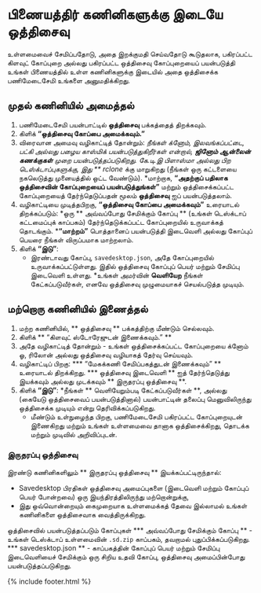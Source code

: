 # பிணையத்திர் கணினிகளுக்கு இடையே ஒத்திசைவு

உள்ளமைவைச் சேமிப்பதோடு, அதை இறக்குமதி செய்வதோடு கூடுதலாக, பகிரப்பட்ட கிளவுட் கோப்புறை அல்லது பகிரப்பட்ட ஒத்திசைவு கோப்புறையைப் பயன்படுத்தி உங்கள் பிணையத்தில் உள்ள கணினிகளுக்கு இடையில் அதை ஒத்திசைக்க பணிமேடைசேமி உங்களை அனுமதிக்கிறது.

## முதல் கணினியில் அமைத்தல்
1. பணிமேடைசேமி பயன்பாட்டில் **ஒத்திசைவு** பக்கத்தைத் திறக்கவும்.
2. கிளிக் **“ஒத்திசைவு கோப்பை அமைக்கவும்.”**
3. விரைவான அமைவு வழிகாட்டித் தோன்றும்:
   *நீங்கள் க்னோம், இலவங்கப்பட்டை, பட்கி அல்லது பழைய காஸ்மிக் பயன்படுத்துகிறீர்கள் என்றால், **ஜினோம் ஆன்லைன் கணக்குகள்** முறை பயன்படுத்தப்படுகிறது.
   *கே.டி.இ பிளாஸ்மா அல்லது பிற டெஸ்க்டாப்புகளுக்கு, இது ** rclone** க்கு மாறுகிறது (நீங்கள் ஒரு கட்டளையை நகலெடுத்து முனையத்தில் ஒட்ட வேண்டும்).
   *மாற்றாக, **“அதற்குப் பதிலாக ஒத்திசைவின் கோப்புறையைப் பயன்படுத்துங்கள்”** மற்றும் ஒத்திசைக்கப்பட்ட கோப்புறையைத் தேர்ந்தெடுப்பதன் மூலம் **ஒத்திசைவு** ஐப் பயன்படுத்தலாம்.
4. வழிகாட்டியை முடித்தபிறகு, **“ஒத்திசைவு கோப்பை அமைக்கவும்”** உரையாடல் திறக்கப்படும்:
   *ஒரு ** அவ்வப்போது சேமிக்கும் கோப்பு ** (உங்கள் டெஸ்க்டாப் கட்டமைப்புக் காப்பகம்) தேர்ந்தெடுக்கப்பட்ட கோப்புறையில் உருவாக்கத் தொடங்கும்.
***“மாற்றம்”** பொத்தானைப் பயன்படுத்தி இடைவெளி அல்லது கோப்புப் பெயரை நீங்கள் விருப்பமாக மாற்றலாம்.
5. கிளிக் **“இடு”**:
   * இரண்டாவது கோப்பு, `savedesktop.json`, அதே கோப்புறையில் உருவாக்கப்பட்டுள்ளது. இதில் ஒத்திசைவு கோப்புப் பெயர் மற்றும் சேமிப்பு இடைவெளி உள்ளது.
   *உங்கள் அமர்வின் **வெளியேற** நீங்கள் கேட்கப்படுவீர்கள், எனவே ஒத்திசைவு முழுமையாகச் செயல்படுத்த முடியும்.

## மற்றொரு கணினியில் இணைத்தல்
1. மற்ற கணினியில், ** ஒத்திசைவு ** பக்கத்திற்கு மீண்டும் செல்லவும்.
2. கிளிக் ** “கிளவுட் ஸ்டோரேஜுடன் இணைக்கவும்.” **
3. அதே வழிகாட்டித் தோன்றும் - உங்கள் ஒத்திசைக்கப்பட்ட கோப்புறையை க்னோம் ஓ, ரிலோன் அல்லது ஒத்திசைவு வழியாகத் தேர்வு செய்யவும்.
4. வழிகாட்டிப் பிறகு:
   *** “மேகக்கணி சேமிப்பகத்துடன் இணைக்கவும்” ** உரையாடல் திறக்கிறது.
   *** ஒத்திசைவு இடைவெளி ** ஐத் தேர்ந்தெடுத்து இயக்கவும் அல்லது முடக்கவும் ** இருதரப்பு ஒத்திசைவு **.
5. கிளிக் **“இடு”**:
   *நீங்கள் ** வெளியேறும்படி கேட்கப்படுவீர்கள் **, அல்லது (கையேடு ஒத்திசைவைப் பயன்படுத்தினால்) பயன்பாட்டின் தலைப்பு மெனுவிலிருந்து ஒத்திசைக்க முடியும் என்று தெரிவிக்கப்படுகிறது.
   * மீண்டும் உள்நுழைந்த பிறகு, பணிமேடைசேமி பகிரப்பட்ட கோப்புறையுடன் இணைகிறது மற்றும் உங்கள் உள்ளமைவை தானாக ஒத்திசைக்கிறது, தொடக்க மற்றும் முடிவில் அறிவிப்புடன்.

### இருதரப்பு ஒத்திசைவு
இரண்டு கணினிகளிலும் ** இருதரப்பு ஒத்திசைவு ** இயக்கப்பட்டிருந்தால்:
* Savedesktop பிரதிகள் ஒத்திசைவு அமைப்புகளை (இடைவெளி மற்றும் கோப்புப் பெயர் போன்றவை) ஒரு இயந்திரத்திலிருந்து மற்றொன்றுக்கு,
* இது ஒவ்வொன்றையும் கைமுறையாக உள்ளமைக்கத் தேவை இல்லாமல் உங்கள் கணினிகளை ஒத்திசைவாக வைத்திருக்கிறது.

ஒத்திசைவில் பயன்படுத்தப்படும் கோப்புகள்
*** அவ்வப்போது சேமிக்கும் கோப்பு ** - உங்கள் டெஸ்க்டாப் உள்ளமைவின் `.sd.zip` காப்பகம், தவறாமல் புதுப்பிக்கப்படுகிறது.
*** savedesktop.json ** - காப்பகத்தின் கோப்புப் பெயர் மற்றும் சேமிப்பு இடைவெளியைச் சேமிக்கும் ஒரு சிறிய உதவி கோப்பு, ஒத்திசைவு அமைப்பின்போது பயன்படுத்தப்படுகிறது.

{% include footer.html %}